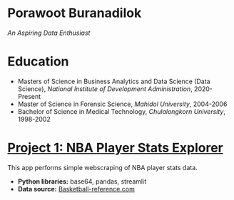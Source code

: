 # Porawoot Buranadilok
*An Aspiring Data Enthusiast*

# Education
* Masters of Science in Business Analytics and Data Science (Data Science), *National Institute of Development Administration*, 2020-Present
* Master of Science in Forensic Science, *Mahidol University*, 2004-2006
* Bachelor of Science in Medical Technology, *Chulalongkorn University*, 1998-2002

# [Project 1: NBA Player Stats Explorer](http://youtube.com/dataprofessor)

This app performs simple webscraping of NBA player stats data.
* **Python libraries:** base64, pandas, streamlit
* **Data source:** [Basketball-reference.com](https://www.basketball-reference.com/)
